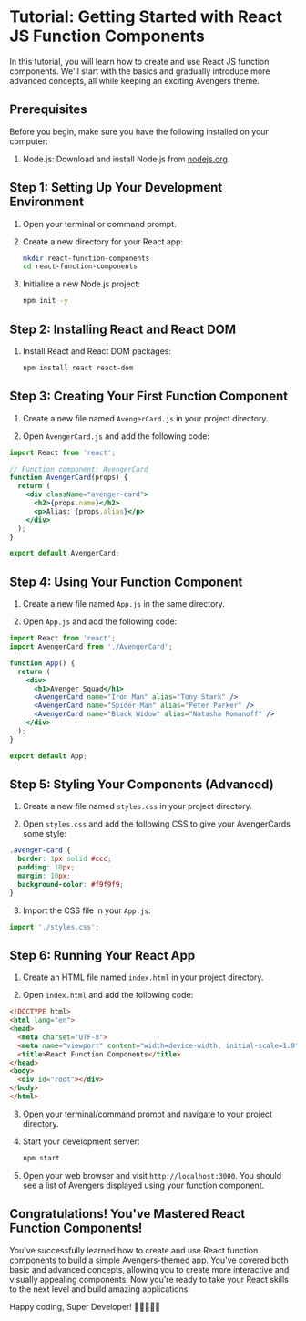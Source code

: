 # Tutorial: Getting Started with React JS Function Components

In this tutorial, you will learn how to create and use React JS function components. We'll start with the basics and gradually introduce more advanced concepts, all while keeping an exciting Avengers theme.

## Prerequisites

Before you begin, make sure you have the following installed on your computer:

1. Node.js: Download and install Node.js from [nodejs.org](https://nodejs.org/).

## Step 1: Setting Up Your Development Environment

1. Open your terminal or command prompt.

2. Create a new directory for your React app:

   ```bash
   mkdir react-function-components
   cd react-function-components
   ```

3. Initialize a new Node.js project:

   ```bash
   npm init -y
   ```

## Step 2: Installing React and React DOM

1. Install React and React DOM packages:

   ```bash
   npm install react react-dom
   ```

## Step 3: Creating Your First Function Component

1. Create a new file named `AvengerCard.js` in your project directory.

2. Open `AvengerCard.js` and add the following code:

```jsx
import React from 'react';

// Function component: AvengerCard
function AvengerCard(props) {
  return (
    <div className="avenger-card">
      <h2>{props.name}</h2>
      <p>Alias: {props.alias}</p>
    </div>
  );
}

export default AvengerCard;
```

## Step 4: Using Your Function Component

1. Create a new file named `App.js` in the same directory.

2. Open `App.js` and add the following code:

```jsx
import React from 'react';
import AvengerCard from './AvengerCard';

function App() {
  return (
    <div>
      <h1>Avenger Squad</h1>
      <AvengerCard name="Iron Man" alias="Tony Stark" />
      <AvengerCard name="Spider-Man" alias="Peter Parker" />
      <AvengerCard name="Black Widow" alias="Natasha Romanoff" />
    </div>
  );
}

export default App;
```

## Step 5: Styling Your Components (Advanced)

1. Create a new file named `styles.css` in your project directory.

2. Open `styles.css` and add the following CSS to give your AvengerCards some style:

```css
.avenger-card {
  border: 1px solid #ccc;
  padding: 10px;
  margin: 10px;
  background-color: #f9f9f9;
}
```

3. Import the CSS file in your `App.js`:

```jsx
import './styles.css';
```

## Step 6: Running Your React App

1. Create an HTML file named `index.html` in your project directory.

2. Open `index.html` and add the following code:

```html
<!DOCTYPE html>
<html lang="en">
<head>
  <meta charset="UTF-8">
  <meta name="viewport" content="width=device-width, initial-scale=1.0">
  <title>React Function Components</title>
</head>
<body>
  <div id="root"></div>
</body>
</html>
```

3. Open your terminal/command prompt and navigate to your project directory.

4. Start your development server:

   ```bash
   npm start
   ```

5. Open your web browser and visit `http://localhost:3000`. You should see a list of Avengers displayed using your function component.

## Congratulations! You've Mastered React Function Components!

You've successfully learned how to create and use React function components to build a simple Avengers-themed app. You've covered both basic and advanced concepts, allowing you to create more interactive and visually appealing components. Now you're ready to take your React skills to the next level and build amazing applications!

Happy coding, Super Developer! 🚀🦸‍♂️🦸‍♀️